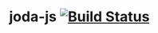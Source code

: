 joda-js [![Build Status](https://travis-ci.org/nidi3/joda-js.png?branch=master)](https://travis-ci.org/nidi3/joda-js)
=======
